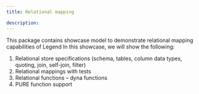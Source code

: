 ```yaml
---
title: Relational mapping

description: 
---
```

This package contains showcase model to demonstrate relational mapping capabilities of Legend
In this showcase, we will show the following:
1) Relational store specifications  (schema, tables, column data types, quoting, join, self-join, filter)
2) Relational mappings with tests
3) Relational functions – dyna functions
4) PURE function support

